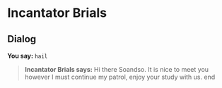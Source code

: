 # Incantator Brials
## Dialog

**You say:** `hail`



>**Incantator Brials says:** Hi there Soandso. It is nice to meet you however I must continue my patrol, enjoy your study with us.
end
